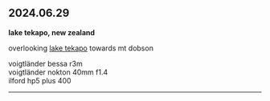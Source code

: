 ## 2024.06.29
**lake tekapo, new zealand**

overlooking [lake tekapo](https://en.wikipedia.org/wiki/Lake_Tekapo_(town)) towards mt dobson

voigtländer bessa r3m <br>
voigtländer nokton 40mm f1.4 <br>
ilford hp5 plus 400 <br>

---
